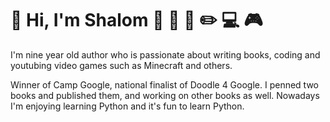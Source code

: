 # :boy: Hi, I'm Shalom :wave: :runner: :book: :pencil2: :computer: :video_game: 

I'm nine year old author who is passionate about writing books, coding and youtubing video games such as Minecraft and others. 

Winner of Camp Google, national finalist of Doodle 4 Google. I penned two books and published them, and working on other books as well. Nowadays I'm enjoying learning Python and it's fun to learn Python.
